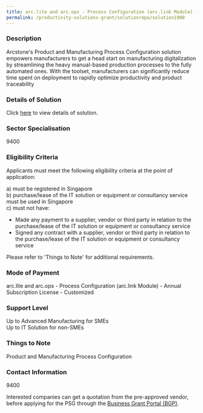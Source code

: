 ```yaml
---
title: arc.lite and arc.ops - Process Configuration (arc.link Module) - Annual Subscription License - Customized
permalink: /productivity-solutions-grant/solutionrepo/solution1900
---
```


### Description

Arcstone's Product and Manufacturing Process Configuration solution empowers manufacturers to get a head start on manufacturing digitalization by streamlining the heavy manual-based production processes to the fully automated ones. With the toolset, manufacturers can significantly reduce time spent on deployment to rapidly optimize productivity and product traceability

### Details of Solution

Click <a href='Arcstone Pte ltd' target='_blank' rel='noopener'>here</a> to view details of solution.

### Sector Specialisation

 9400 

### Eligibility Criteria

Applicants must meet the following eligibility criteria at the point of application:

a) must be registered in Singapore <br>
b) purchase/lease of the IT solution or equipment or consultancy service must be used in Singapore <br>
c) must not have:
- Made any payment to a supplier, vendor or third party in relation to the purchase/lease of the IT solution or equipment or consultancy service
- Signed any contract with a supplier, vendor or third party in relation to the purchase/lease of the IT solution or equipment or consultancy service

Please refer to 'Things to Note' for additional requirements.

### Mode of Payment
arc.lite and arc.ops - Process Configuration (arc.link Module) - Annual Subscription License - Customized

### Support Level
Up to Advanced Manufacturing for SMEs <br>
Up to IT Solution for non-SMEs

### Things to Note
Product and Manufacturing Process Configuration

### Contact Information
9400

Interested companies can get a quotation from the pre-approved vendor, before applying for the PSG through the <a target='_blank' rel='noopener' href='https://www.businessgrants.gov.sg/'>Business Grant Portal (BGP)</a>.
